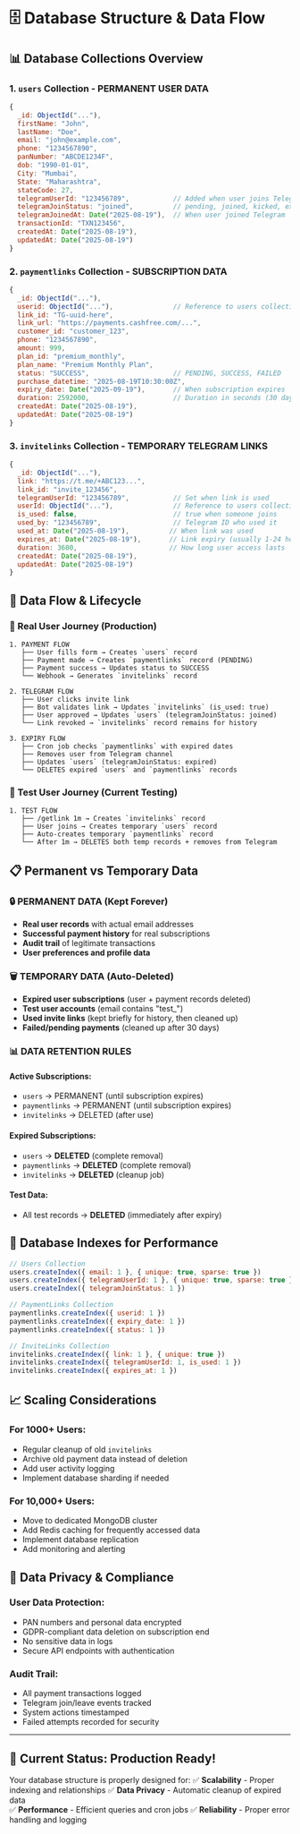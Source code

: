 # 🗄️ Database Structure & Data Flow

## 📊 **Database Collections Overview**

### **1. `users` Collection - PERMANENT USER DATA**
```javascript
{
  _id: ObjectId("..."),
  firstName: "John",
  lastName: "Doe", 
  email: "john@example.com",
  phone: "1234567890",
  panNumber: "ABCDE1234F",
  dob: "1990-01-01",
  City: "Mumbai",
  State: "Maharashtra",
  stateCode: 27,
  telegramUserId: "123456789",           // Added when user joins Telegram
  telegramJoinStatus: "joined",          // pending, joined, kicked, expired
  telegramJoinedAt: Date("2025-08-19"),  // When user joined Telegram
  transactionId: "TXN123456",
  createdAt: Date("2025-08-19"),
  updatedAt: Date("2025-08-19")
}
```

### **2. `paymentlinks` Collection - SUBSCRIPTION DATA**
```javascript
{
  _id: ObjectId("..."),
  userid: ObjectId("..."),               // Reference to users collection
  link_id: "TG-uuid-here",
  link_url: "https://payments.cashfree.com/...",
  customer_id: "customer_123",
  phone: "1234567890",
  amount: 999,
  plan_id: "premium_monthly",
  plan_name: "Premium Monthly Plan",
  status: "SUCCESS",                     // PENDING, SUCCESS, FAILED
  purchase_datetime: "2025-08-19T10:30:00Z",
  expiry_date: Date("2025-09-19"),       // When subscription expires
  duration: 2592000,                     // Duration in seconds (30 days)
  createdAt: Date("2025-08-19"),
  updatedAt: Date("2025-08-19")
}
```

### **3. `invitelinks` Collection - TEMPORARY TELEGRAM LINKS**
```javascript
{
  _id: ObjectId("..."),
  link: "https://t.me/+ABC123...",
  link_id: "invite_123456",
  telegramUserId: "123456789",           // Set when link is used
  userId: ObjectId("..."),               // Reference to users collection
  is_used: false,                        // true when someone joins
  used_by: "123456789",                  // Telegram ID who used it
  used_at: Date("2025-08-19"),          // When link was used
  expires_at: Date("2025-08-19"),       // Link expiry (usually 1-24 hours)
  duration: 3600,                       // How long user access lasts
  createdAt: Date("2025-08-19"),
  updatedAt: Date("2025-08-19")
}
```

## 🔄 **Data Flow & Lifecycle**

### **📱 Real User Journey (Production)**
```
1. PAYMENT FLOW
   ├── User fills form → Creates `users` record
   ├── Payment made → Creates `paymentlinks` record (PENDING)
   ├── Payment success → Updates status to SUCCESS
   └── Webhook → Generates `invitelinks` record

2. TELEGRAM FLOW  
   ├── User clicks invite link
   ├── Bot validates link → Updates `invitelinks` (is_used: true)
   ├── User approved → Updates `users` (telegramJoinStatus: joined)
   └── Link revoked → `invitelinks` record remains for history

3. EXPIRY FLOW
   ├── Cron job checks `paymentlinks` with expired dates
   ├── Removes user from Telegram channel
   ├── Updates `users` (telegramJoinStatus: expired)
   └── DELETES expired `users` and `paymentlinks` records
```

### **🧪 Test User Journey (Current Testing)**
```
1. TEST FLOW
   ├── /getlink 1m → Creates `invitelinks` record
   ├── User joins → Creates temporary `users` record
   ├── Auto-creates temporary `paymentlinks` record
   └── After 1m → DELETES both temp records + removes from Telegram
```

## 📋 **Permanent vs Temporary Data**

### **🔒 PERMANENT DATA (Kept Forever)**
- **Real user records** with actual email addresses
- **Successful payment history** for real subscriptions
- **Audit trail** of legitimate transactions
- **User preferences and profile data**

### **🗑️ TEMPORARY DATA (Auto-Deleted)**
- **Expired user subscriptions** (user + payment records deleted)
- **Test user accounts** (email contains "test_")
- **Used invite links** (kept briefly for history, then cleaned up)
- **Failed/pending payments** (cleaned up after 30 days)

### **📊 DATA RETENTION RULES**

#### **Active Subscriptions:**
- `users` → PERMANENT (until subscription expires)
- `paymentlinks` → PERMANENT (until subscription expires)
- `invitelinks` → DELETED (after use)

#### **Expired Subscriptions:**
- `users` → **DELETED** (complete removal)
- `paymentlinks` → **DELETED** (complete removal)
- `invitelinks` → **DELETED** (cleanup job)

#### **Test Data:**
- All test records → **DELETED** (immediately after expiry)

## 🔧 **Database Indexes for Performance**

```javascript
// Users Collection
users.createIndex({ email: 1 }, { unique: true, sparse: true })
users.createIndex({ telegramUserId: 1 }, { unique: true, sparse: true })
users.createIndex({ telegramJoinStatus: 1 })

// PaymentLinks Collection  
paymentlinks.createIndex({ userid: 1 })
paymentlinks.createIndex({ expiry_date: 1 })
paymentlinks.createIndex({ status: 1 })

// InviteLinks Collection
invitelinks.createIndex({ link: 1 }, { unique: true })
invitelinks.createIndex({ telegramUserId: 1, is_used: 1 })
invitelinks.createIndex({ expires_at: 1 })
```

## 📈 **Scaling Considerations**

### **For 1000+ Users:**
- Regular cleanup of old `invitelinks` 
- Archive old payment data instead of deletion
- Add user activity logging
- Implement database sharding if needed

### **For 10,000+ Users:**
- Move to dedicated MongoDB cluster
- Add Redis caching for frequently accessed data
- Implement database replication
- Add monitoring and alerting

## 🚨 **Data Privacy & Compliance**

### **User Data Protection:**
- PAN numbers and personal data encrypted
- GDPR-compliant data deletion on subscription end
- No sensitive data in logs
- Secure API endpoints with authentication

### **Audit Trail:**
- All payment transactions logged
- Telegram join/leave events tracked
- System actions timestamped
- Failed attempts recorded for security

---

## 🎯 **Current Status: Production Ready!**

Your database structure is properly designed for:
✅ **Scalability** - Proper indexing and relationships
✅ **Data Privacy** - Automatic cleanup of expired data  
✅ **Performance** - Efficient queries and cron jobs
✅ **Reliability** - Proper error handling and logging